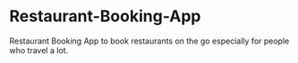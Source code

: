 # Restaurant-Booking-App
Restaurant Booking App to book restaurants on the go especially for people who travel a lot.
